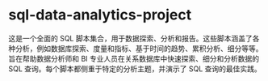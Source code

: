 # sql-data-analytics-project
这是一个全面的 SQL 脚本集合，用于数据探索、分析和报告。这些脚本涵盖了各种分析，例如数据库探索、度量和指标、基于时间的趋势、累积分析、细分等等。
旨在帮助数据分析师和 BI 专业人员在关系数据库中快速探索、细分和分析数据的 SQL 查询。每个脚本都侧重于特定的分析主题，并演示了 SQL 查询的最佳实践。
